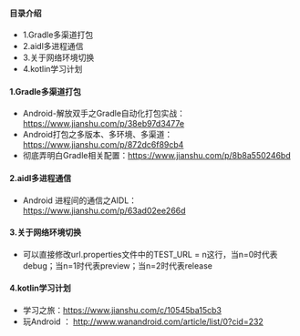#### 目录介绍
- 1.Gradle多渠道打包
- 2.aidl多进程通信
- 3.关于网络环境切换
- 4.kotlin学习计划


#### 1.Gradle多渠道打包
- Android-解放双手之Gradle自动化打包实战：https://www.jianshu.com/p/38eb97d3477e
- Android打包之多版本、多环境、多渠道：https://www.jianshu.com/p/872dc6f89cb4
- 彻底弄明白Gradle相关配置：https://www.jianshu.com/p/8b8a550246bd


#### 2.aidl多进程通信
- Android 进程间的通信之AIDL：https://www.jianshu.com/p/63ad02ee266d


#### 3.关于网络环境切换
- 可以直接修改url.properties文件中的TEST_URL = n这行，当n=0时代表debug；当n=1时代表preview；当n=2时代表release

#### 4.kotlin学习计划
- 学习之旅：https://www.jianshu.com/c/10545ba15cb3
- 玩Android ： http://www.wanandroid.com/article/list/0?cid=232




